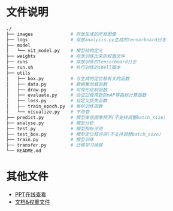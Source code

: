 # 文件说明
```bash
./
├── images              # 存放生成的所有图像
├── logs                # 存放analysis.py生成的tensorboard日志
├── model
│   └── vit_model.py    # 模型结构定义
├── weights             # 存放训练出来的权重文件
├── runs                # 存放训练的tensorboard日志
├── run.sh              # 执行训练的shell脚本
├── utils
│   ├── box.py          # 与生成的定位框有关的函数
│   ├── data.py         # 数据集加载函数
│   ├── draw.py         # 可视化绘制函数
│   ├── evaluate.py     # 验证过程用到的mAP等指标计算函数
│   ├── loss.py         # 自定义损失函数
│   ├── train_epoch.py  # 每轮训练函数
│   └── visualize.py    # 不用管
├── predict.py          # 模型单张图像预测(不支持调整batch_size)
├── analyse.py          # 模型分析
├── test.py             # 模型指标评测
├── test_box.py         # 模型定位框评测(不支持调整batch_size)
├── train.py            # 模型训练
├── transfer.py         # 迁移学习续联
└── README.md
````
# 其他文件
- [PPT在线查看](https://www.canva.cn/design/DAFjngSSw-4/NuFrB6opqQzES74DWigaZQ/edit?utm_content=DAFjngSSw-4&utm_campaign=designshare&utm_medium=link2&utm_source=sharebutton)
- [文档&权重文件](https://pan.baidu.com/s/1oF88oYn44TAGrdj5fB1ARw?pwd=9cx7)